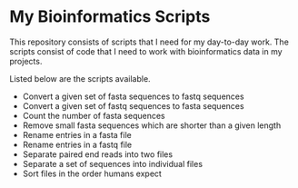 # My Bioinformatics Scripts
This repository consists of scripts that I need for my day-to-day work. The scripts consist of code that I need to work with bioinformatics data in my projects. 

Listed below are the scripts available.
* Convert a given set of fasta sequences to fastq sequences
* Convert a given set of fastq sequences to fasta sequences
* Count the number of fasta sequences
* Remove small fasta sequences which are shorter than a given length
* Rename entries in a fasta file
* Rename entries in a fastq file
* Separate paired end reads into two files
* Separate a set of sequences into individual files
* Sort files in the order humans expect
